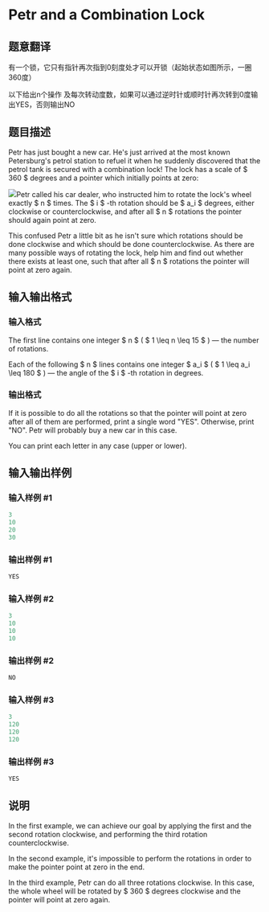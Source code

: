 # Petr and a Combination Lock

## 题意翻译

有一个锁，它只有指针再次指到0刻度处才可以开锁（起始状态如图所示，一圈360度）

以下给出n个操作 及每次转动度数，如果可以通过逆时针或顺时针再次转到0度输出YES，否则输出NO

## 题目描述

Petr has just bought a new car. He's just arrived at the most known Petersburg's petrol station to refuel it when he suddenly discovered that the petrol tank is secured with a combination lock! The lock has a scale of $ 360 $ degrees and a pointer which initially points at zero:

![](https://cdn.luogu.com.cn/upload/vjudge_pic/CF1097B/390f775757c241d3e93f871107696e4a8b8d123d.png)Petr called his car dealer, who instructed him to rotate the lock's wheel exactly $ n $ times. The $ i $ -th rotation should be $ a_i $ degrees, either clockwise or counterclockwise, and after all $ n $ rotations the pointer should again point at zero.

This confused Petr a little bit as he isn't sure which rotations should be done clockwise and which should be done counterclockwise. As there are many possible ways of rotating the lock, help him and find out whether there exists at least one, such that after all $ n $ rotations the pointer will point at zero again.

## 输入输出格式

### 输入格式

The first line contains one integer $ n $ ( $ 1 \leq n \leq 15 $ ) — the number of rotations.

Each of the following $ n $ lines contains one integer $ a_i $ ( $ 1 \leq a_i \leq 180 $ ) — the angle of the $ i $ -th rotation in degrees.

### 输出格式

If it is possible to do all the rotations so that the pointer will point at zero after all of them are performed, print a single word "YES". Otherwise, print "NO". Petr will probably buy a new car in this case.

You can print each letter in any case (upper or lower).

## 输入输出样例

### 输入样例 #1

```cpp
3
10
20
30

```
### 输出样例 #1

```cpp
YES

```
### 输入样例 #2

```cpp
3
10
10
10

```
### 输出样例 #2

```cpp
NO

```
### 输入样例 #3

```cpp
3
120
120
120

```
### 输出样例 #3

```cpp
YES

```
## 说明

In the first example, we can achieve our goal by applying the first and the second rotation clockwise, and performing the third rotation counterclockwise.

In the second example, it's impossible to perform the rotations in order to make the pointer point at zero in the end.

In the third example, Petr can do all three rotations clockwise. In this case, the whole wheel will be rotated by $ 360 $ degrees clockwise and the pointer will point at zero again.

